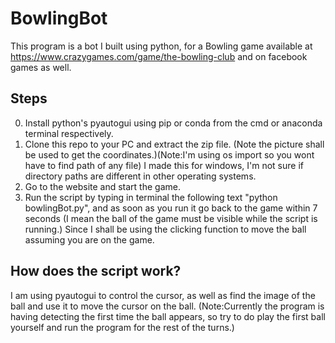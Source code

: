 # BowlingBot
This program is a bot I built using python, for a Bowling game available at https://www.crazygames.com/game/the-bowling-club and on facebook games as well.
## Steps
0. Install python's pyautogui using pip or conda from the cmd or anaconda terminal respectively.
1. Clone this repo to your PC and extract the zip file. (Note the picture shall be used to get the coordinates.)(Note:I'm using os import so you wont have to find path of any file) I made this for windows, I'm not sure if directory paths are different in other operating systems.
2. Go to the website and start the game.
3. Run the script by typing in terminal the following text "python bowlingBot.py", and as soon as you run it go back to the game within 7 seconds (I mean the ball of the game must be visible while the script is running.) Since I shall be using the clicking function to move the ball assuming you are on the game.

## How does the script work?
I am using pyautogui to control the cursor, as well as find the image of the ball and use it to move the cursor on the ball.
(Note:Currently the program is having detecting the first time the ball appears, so try to do play the first ball yourself and run the program for the rest of the turns.)
